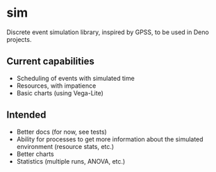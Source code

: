 # sim
Discrete event simulation library, inspired by GPSS, to be used in Deno projects.

## Current capabilities
- Scheduling of events with simulated time
- Resources, with impatience
- Basic charts (using Vega-Lite)

## Intended
- Better docs (for now, see tests)
- Ability for processes to get more information about the simulated environment (resource stats, etc.)
- Better charts
- Statistics (multiple runs, ANOVA, etc.)